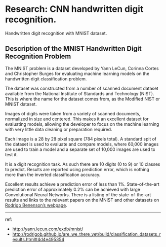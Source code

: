 # Research: CNN handwritten digit recognition.
Handwritten digit recognition with MNIST dataset.


## Description of the MNIST Handwritten Digit Recognition Problem

The MNIST problem is a dataset developed by Yann LeCun, Corinna Cortes and Christopher Burges for evaluating machine learning models on the handwritten digit classification problem.

The dataset was constructed from a number of scanned document dataset available from the National Institute of Standards and Technology (NIST). This is where the name for the dataset comes from, as the Modified NIST or MNIST dataset.

Images of digits were taken from a variety of scanned documents, normalized in size and centered. This makes it an excellent dataset for evaluating models, allowing the developer to focus on the machine learning with very little data cleaning or preparation required.

Each image is a 28 by 28 pixel square (784 pixels total). A standard spit of the dataset is used to evaluate and compare models, where 60,000 images are used to train a model and a separate set of 10,000 images are used to test it.

It is a digit recognition task. As such there are 10 digits (0 to 9) or 10 classes to predict. Results are reported using prediction error, which is nothing more than the inverted classification accuracy.

Excellent results achieve a prediction error of less than 1%. State-of-the-art prediction error of approximately 0.2% can be achieved with large Convolutional Neural Networks. There is a listing of the state-of-the-art results and links to the relevant papers on the MNIST and other datasets on <a href="http://rodrigob.github.io/are_we_there_yet/build/classification_datasets_results.html#4d4e495354">Rodrigo Benenson’s webpage</a>.

<hr/>

ref: 
* http://yann.lecun.com/exdb/mnist/
* http://rodrigob.github.io/are_we_there_yet/build/classification_datasets_results.html#4d4e495354
